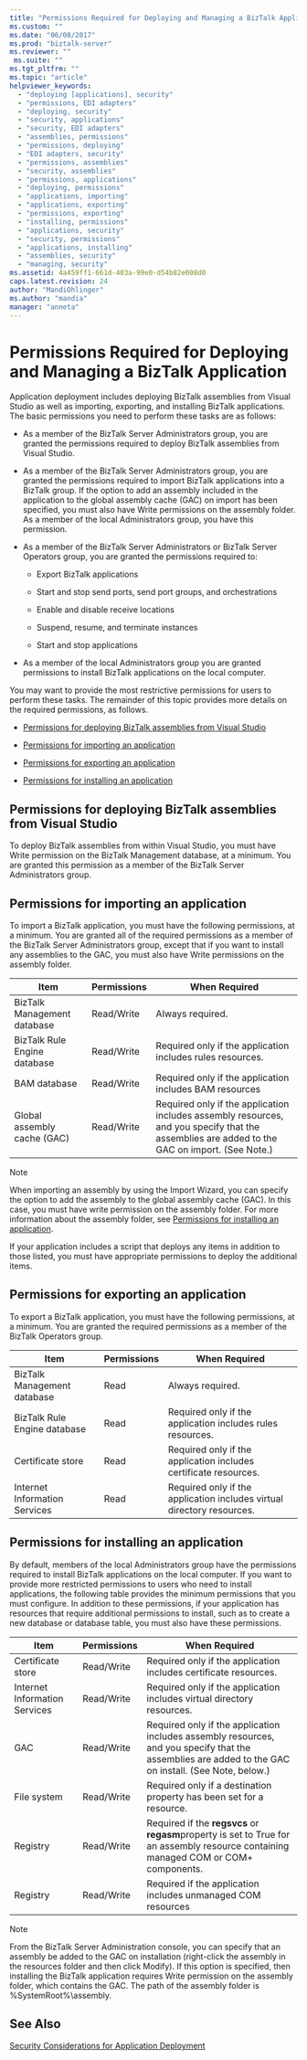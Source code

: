 ```yaml
---
title: "Permissions Required for Deploying and Managing a BizTalk Application | Microsoft Docs"
ms.custom: ""
ms.date: "06/08/2017"
ms.prod: "biztalk-server"
ms.reviewer: ""
 ms.suite: ""
ms.tgt_pltfrm: ""
ms.topic: "article"
helpviewer_keywords: 
  - "deploying [applications], security"
  - "permissions, EDI adapters"
  - "deploying, security"
  - "security, applications"
  - "security, EDI adapters"
  - "assemblies, permissions"
  - "permissions, deploying"
  - "EDI adapters, security"
  - "permissions, assemblies"
  - "security, assemblies"
  - "permissions, applications"
  - "deploying, permissions"
  - "applications, importing"
  - "applications, exporting"
  - "permissions, exporting"
  - "installing, permissions"
  - "applications, security"
  - "security, permissions"
  - "applications, installing"
  - "assemblies, security"
  - "managing, security"
ms.assetid: 4a459ff1-661d-403a-99e0-d54b82e008d0
caps.latest.revision: 24
author: "MandiOhlinger"
ms.author: "mandia"
manager: "anneta"
---
```

# Permissions Required for Deploying and Managing a BizTalk Application
Application deployment includes deploying BizTalk assemblies from Visual Studio as well as importing, exporting, and installing BizTalk applications. The basic permissions you need to perform these tasks are as follows:  
  
-   As a member of the BizTalk Server Administrators group, you are granted the permissions required to deploy BizTalk assemblies from Visual Studio.  
  
-   As a member of the BizTalk Server Administrators group, you are granted the permissions required to import BizTalk applications into a BizTalk group. If the option to add an assembly included in the application to the global assembly cache (GAC) on import has been specified, you must also have Write permissions on the assembly folder. As a member of the local Administrators group, you have this permission.  
  
-   As a member of the BizTalk Server Administrators or BizTalk Server Operators group, you are granted the permissions required to:  
  
    -   Export BizTalk applications  
  
    -   Start and stop send ports, send port groups, and orchestrations  
  
    -   Enable and disable receive locations  
  
    -   Suspend, resume, and terminate instances  
  
    -   Start and stop applications  
  
-   As a member of the local Administrators group you are granted permissions to install BizTalk applications on the local computer.  
  
 You may want to provide the most restrictive permissions for users to perform these tasks. The remainder of this topic provides more details on the required permissions, as follows.  
  
-   [Permissions for deploying BizTalk assemblies from Visual Studio](#BKMK_Permissions_for_deploying)  
  
-   [Permissions for importing an application](#BKMK_Permissions_for_importing)  
  
-   [Permissions for exporting an application](#BKMK_Permissions_for_exporting)  
  
-   [Permissions for installing an application](#BKMK_Permissions_for_installing_an_application)  
  
##  <a name="BKMK_Permissions_for_deploying"></a> Permissions for deploying BizTalk assemblies from Visual Studio  
 To deploy BizTalk assemblies from within Visual Studio, you must have Write permission on the BizTalk Management database, at a minimum. You are granted this permission as a member of the BizTalk Server Administrators group.  
  
##  <a name="BKMK_Permissions_for_importing"></a> Permissions for importing an application  
 To import a BizTalk application, you must have the following permissions, at a minimum. You are granted all of the required permissions as a member of the BizTalk Server Administrators group, except that if you want to install any assemblies to the GAC, you must also have Write permissions on the assembly folder.  
  
|Item|Permissions|When Required|  
|----------|-----------------|-------------------|  
|BizTalk Management database|Read/Write|Always required.|  
|BizTalk Rule Engine database|Read/Write|Required only if the application includes rules resources.|  
|BAM database|Read/Write|Required only if the application includes BAM resources|  
|Global assembly cache (GAC)|Read/Write|Required only if the application includes assembly resources, and you specify that the assemblies are added to the GAC on import. (See Note.)|  
  
> [!NOTE]
>  When importing an assembly by using the Import Wizard, you can specify the option to add the assembly to the global assembly cache (GAC). In this case, you must have write permission on the assembly folder. For more information about the assembly folder, see [Permissions for installing an application](#BKMK_Permissions_for_installing_an_application).  
>   
>  If your application includes a script that deploys any items in addition to those listed, you must have appropriate permissions to deploy the additional items.  
  
##  <a name="BKMK_Permissions_for_exporting"></a> Permissions for exporting an application  
 To export a BizTalk application, you must have the following permissions, at a minimum. You are granted the required permissions as a member of the BizTalk Operators group.  
  
|Item|Permissions|When Required|  
|----------|-----------------|-------------------|  
|BizTalk Management database|Read|Always required.|  
|BizTalk Rule Engine database|Read|Required only if the application includes rules resources.|  
|Certificate store|Read|Required only if the application includes certificate resources.|  
|Internet Information Services|Read|Required only if the application includes virtual directory resources.|  
  
##  <a name="BKMK_Permissions_for_installing_an_application"></a> Permissions for installing an application  
 By default, members of the local Administrators group have the permissions required to install BizTalk applications on the local computer. If you want to provide more restricted permissions to users who need to install applications, the following table provides the minimum permissions that you must configure. In addition to these permissions, if your application has resources that require additional permissions to install, such as to create a new database or database table, you must also have these permissions.  
  
|Item|Permissions|When Required|  
|----------|-----------------|-------------------|  
|Certificate store|Read/Write|Required only if the application includes certificate resources.|  
|Internet Information Services|Read/Write|Required only if the application includes virtual directory resources.|  
|GAC|Read/Write|Required only if the application includes assembly resources, and you specify that the assemblies are added to the GAC on install. (See Note, below.)|  
|File system|Read/Write|Required only if a destination property has been set for a resource.|  
|Registry|Read/Write|Required if the **regsvcs** or **regasm**property is set to True for an assembly resource containing managed COM or COM+ components.|  
|Registry|Read/Write|Required if the application includes unmanaged COM resources|  
  
> [!NOTE]
>  From the BizTalk Server Administration console, you can specify that an assembly be added to the GAC on installation (right-click the assembly in the resources folder and then click Modify). If this option is specified, then installing the BizTalk application requires Write permission on the assembly folder, which contains the GAC. The path of the assembly folder is %SystemRoot%\assembly.  
  
## See Also  
 [Security Considerations for Application Deployment](../core/security-considerations-for-application-deployment.md)